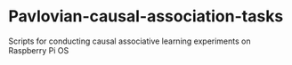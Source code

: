 # Pavlovian-causal-association-tasks
Scripts for conducting causal associative learning experiments on Raspberry Pi OS
